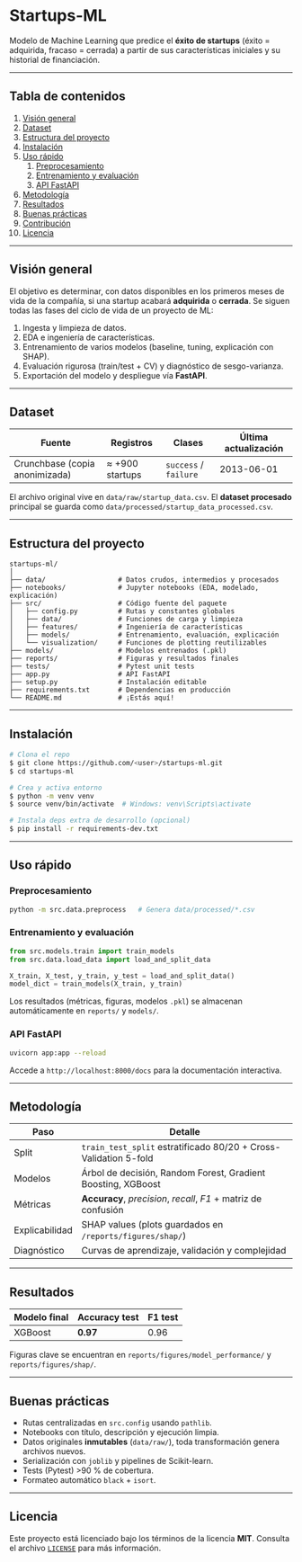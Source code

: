 # Startups-ML 

Modelo de Machine Learning que predice el **éxito de startups** (éxito = adquirida, fracaso = cerrada) a partir de sus características iniciales y su historial de financiación. 

---
## Tabla de contenidos
1. [Visión general](#visión-general)
2. [Dataset](#dataset)
3. [Estructura del proyecto](#estructura-del-proyecto)
4. [Instalación](#instalación)
5. [Uso rápido](#uso-rápido)
   1. [Preprocesamiento](#preprocesamiento)
   2. [Entrenamiento y evaluación](#entrenamiento-y-evaluación)
   3. [API FastAPI](#api-fastapi)
6. [Metodología](#metodología)
7. [Resultados](#resultados)
8. [Buenas prácticas](#buenas-prácticas)
9. [Contribución](#contribución)
10. [Licencia](#licencia)

---
## Visión general
El objetivo es determinar, con datos disponibles en los primeros meses de vida de la compañía, si una startup acabará **adquirida** o **cerrada**. Se siguen todas las fases del ciclo de vida de un proyecto de ML:

1. Ingesta y limpieza de datos.
2. EDA e ingeniería de características.
3. Entrenamiento de varios modelos (baseline, tuning, explicación con SHAP).
4. Evaluación rigurosa (train/test + CV) y diagnóstico de sesgo-varianza.
5. Exportación del modelo y despliegue vía **FastAPI**.

---
## Dataset
| Fuente | Registros | Clases | Última actualización |
|--------|-----------|--------|----------------------|
| Crunchbase (copia anonimizada) | ≈ +900 startups | `success` / `failure` | 2013-06-01 |

El archivo original vive en `data/raw/startup_data.csv`. El **dataset procesado** principal se guarda como `data/processed/startup_data_processed.csv`.

---
## Estructura del proyecto
```text
startups-ml/
│
├── data/                  # Datos crudos, intermedios y procesados
├── notebooks/             # Jupyter notebooks (EDA, modelado, explicación)
├── src/                   # Código fuente del paquete
│   ├── config.py          # Rutas y constantes globales
│   ├── data/              # Funciones de carga y limpieza
│   ├── features/          # Ingeniería de características
│   ├── models/            # Entrenamiento, evaluación, explicación
│   └── visualization/     # Funciones de plotting reutilizables
├── models/                # Modelos entrenados (.pkl)
├── reports/               # Figuras y resultados finales
├── tests/                 # Pytest unit tests
├── app.py                 # API FastAPI
├── setup.py               # Instalación editable
├── requirements.txt       # Dependencias en producción
└── README.md              # ¡Estás aquí!
```

---
## Instalación
```bash
# Clona el repo
$ git clone https://github.com/<user>/startups-ml.git
$ cd startups-ml

# Crea y activa entorno
$ python -m venv venv
$ source venv/bin/activate  # Windows: venv\Scripts\activate

# Instala deps extra de desarrollo (opcional)
$ pip install -r requirements-dev.txt
```

---
## Uso rápido
### Preprocesamiento
```bash
python -m src.data.preprocess   # Genera data/processed/*.csv
```

### Entrenamiento y evaluación
```python
from src.models.train import train_models
from src.data.load_data import load_and_split_data

X_train, X_test, y_train, y_test = load_and_split_data()
model_dict = train_models(X_train, y_train)
```
Los resultados (métricas, figuras, modelos `.pkl`) se almacenan automáticamente en `reports/` y `models/`.

### API FastAPI
```bash
uvicorn app:app --reload
```
Accede a `http://localhost:8000/docs` para la documentación interactiva.

---
## Metodología
| Paso | Detalle |
|------|---------|
| Split | `train_test_split` estratificado 80/20 + Cross-Validation 5-fold |
| Modelos | Árbol de decisión, Random Forest, Gradient Boosting, XGBoost |
| Métricas | **Accuracy**, *precision*, *recall*, *F1* + matriz de confusión |
| Explicabilidad | SHAP values (plots guardados en `/reports/figures/shap/`) |
| Diagnóstico | Curvas de aprendizaje, validación y complejidad |

---
## Resultados
| Modelo final | Accuracy test | F1 test |
|--------------|---------------|---------|
| XGBoost | **0.97** | 0.96 |

Figuras clave se encuentran en `reports/figures/model_performance/` y `reports/figures/shap/`.

---
## Buenas prácticas
- Rutas centralizadas en `src.config` usando `pathlib`.
- Notebooks con título, descripción y ejecución limpia.
- Datos originales **inmutables** (`data/raw/`), toda transformación genera archivos nuevos.
- Serialización con `joblib` y pipelines de Scikit-learn.
- Tests (Pytest) >90 % de cobertura.
- Formateo automático `black` + `isort`.

---
## Licencia
Este proyecto está licenciado bajo los términos de la licencia **MIT**. Consulta el archivo [`LICENSE`](LICENSE) para más información.
